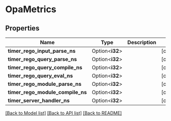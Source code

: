 # OpaMetrics

## Properties

Name | Type | Description | Notes
------------ | ------------- | ------------- | -------------
**timer_rego_input_parse_ns** | Option<**i32**> |  | [optional]
**timer_rego_query_parse_ns** | Option<**i32**> |  | [optional]
**timer_rego_query_compile_ns** | Option<**i32**> |  | [optional]
**timer_rego_query_eval_ns** | Option<**i32**> |  | [optional]
**timer_rego_module_parse_ns** | Option<**i32**> |  | [optional]
**timer_rego_module_compile_ns** | Option<**i32**> |  | [optional]
**timer_server_handler_ns** | Option<**i32**> |  | [optional]

[[Back to Model list]](../README.md#documentation-for-models) [[Back to API list]](../README.md#documentation-for-api-endpoints) [[Back to README]](../README.md)


